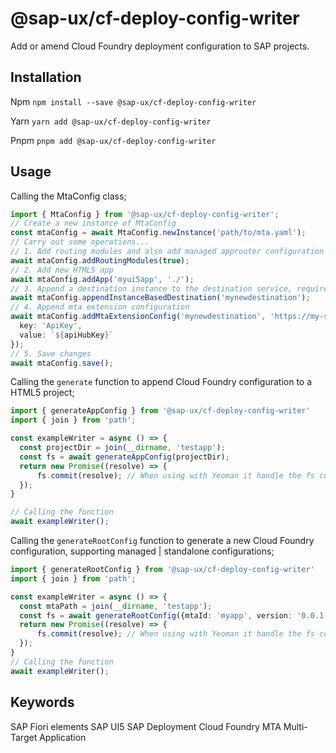 # @sap-ux/cf-deploy-config-writer

Add or amend Cloud Foundry deployment configuration to SAP projects.

## Installation
Npm
`npm install --save @sap-ux/cf-deploy-config-writer`

Yarn
`yarn add @sap-ux/cf-deploy-config-writer`

Pnpm
`pnpm add @sap-ux/cf-deploy-config-writer`

## Usage
Calling the MtaConfig class;
```Typescript
import { MtaConfig } from '@sap-ux/cf-deploy-config-writer';
// Create a new instance of MtaConfig
const mtaConfig = await MtaConfig.newInstance('path/to/mta.yaml');
// Carry out some operations...
// 1. Add routing modules and also add managed approuter configuration
await mtaConfig.addRoutingModules(true);
// 2. Add new HTML5 app
await mtaConfig.addApp('myui5app', './');
// 3. Append a destination instance to the destination service, required by consumers of CAP services (e.g. approuter, destinations)
await mtaConfig.appendInstanceBasedDestination('mynewdestination');
// 4. Append mta extension configuration
await mtaConfig.addMtaExtensionConfig('mynewdestination', 'https://my-service-url.base', {
  key: 'ApiKey',
  value: `${apiHubKey}`
});
// 5. Save changes
await mtaConfig.save();
```

Calling the `generate` function to append Cloud Foundry configuration to a HTML5 project;
```Typescript
import { generateAppConfig } from '@sap-ux/cf-deploy-config-writer'
import { join } from 'path';

const exampleWriter = async () => {
  const projectDir = join(__dirname, 'testapp');
  const fs = await generateAppConfig(projectDir);
  return new Promise((resolve) => {
      fs.commit(resolve); // When using with Yeoman it handle the fs commit.
  });
}

// Calling the function
await exampleWriter();
```

Calling the `generateRootConfig` function to generate a new Cloud Foundry configuration, supporting managed | standalone configurations;
```Typescript
import { generateRootConfig } from '@sap-ux/cf-deploy-config-writer'
import { join } from 'path';

const exampleWriter = async () => {
  const mtaPath = join(__dirname, 'testapp');
  const fs = await generateRootConfig({mtaId: 'myapp', version: '0.0.1', description: 'My app description', routerType: 'standard', mtaPath});
  return new Promise((resolve) => {
      fs.commit(resolve); // When using with Yeoman it handle the fs commit.
  });
}
// Calling the function
await exampleWriter();
```

## Keywords
SAP Fiori elements
SAP UI5
SAP Deployment
Cloud Foundry
MTA
Multi-Target Application

